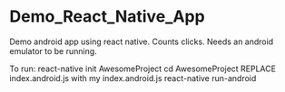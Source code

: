 # Demo_React_Native_App
Demo android app using react native. Counts clicks. Needs an android emulator to be running.

To run:
react-native init AwesomeProject
cd AwesomeProject
REPLACE index.android.js with my index.android.js
react-native run-android
